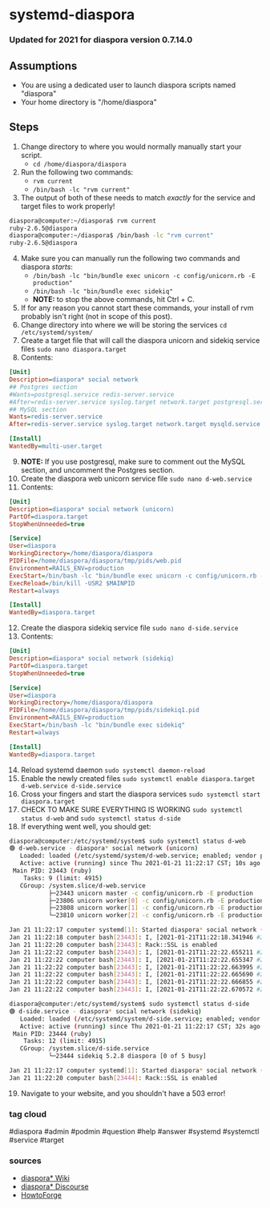 # systemd-diaspora

### Updated for 2021 for diaspora version 0.7.14.0

## Assumptions

- You are using a dedicated user to launch diaspora scripts named "diaspora"
- Your home directory is "/home/diaspora"

## Steps

1. Change directory to where you would normally manually start your script. 
    - `cd /home/diaspora/diaspora`
2. Run the following two commands:
    - `rvm current`
    - `/bin/bash -lc "rvm current"`
3. The output of both of these needs to match _exactly_ for the service and target files to work properly!
```bash
diaspora@computer:~/diaspora$ rvm current
ruby-2.6.5@diaspora
diaspora@computer:~/diaspora$ /bin/bash -lc "rvm current"
ruby-2.6.5@diaspora
```
4. Make sure you can manually run the following two commands and diaspora _starts_:
    - `/bin/bash -lc "bin/bundle exec unicorn -c config/unicorn.rb -E production"`
    - `/bin/bash -lc "bin/bundle exec sidekiq"`
    - **NOTE:** to stop the above commands, hit Ctrl + C.
5. If for any reason you cannot start these commands, your install of rvm probably isn't right (not in scope of this post).
6. Change directory into where we will be storing the services `cd /etc/systemd/system/`
7. Create a target file that will call the diaspora unicorn and sidekiq service files `sudo nano diaspora.target`
8. Contents:
```ini
[Unit]
Description=diaspora* social network
## Postgres section
#Wants=postgresql.service redis-server.service
#After=redis-server.service syslog.target network.target postgresql.service
## MySQL section
Wants=redis-server.service
After=redis-server.service syslog.target network.target mysqld.service

[Install]
WantedBy=multi-user.target
```
9. **NOTE:** If you use postgresql, make sure to comment out the MySQL section, and uncomment the Postgres section.
10. Create the diaspora web unicorn service file `sudo nano d-web.service`
11. Contents:
```ini
[Unit]
Description=diaspora* social network (unicorn)
PartOf=diaspora.target
StopWhenUnneeded=true

[Service]
User=diaspora
WorkingDirectory=/home/diaspora/diaspora
PIDFile=/home/diaspora/diaspora/tmp/pids/web.pid
Environment=RAILS_ENV=production
ExecStart=/bin/bash -lc "bin/bundle exec unicorn -c config/unicorn.rb -E production"
ExecReload=/bin/kill -USR2 $MAINPID
Restart=always

[Install]
WantedBy=diaspora.target
```
12. Create the diaspora sidekiq service file `sudo nano d-side.service`
13. Contents:
```ini
[Unit]
Description=diaspora* social network (sidekiq)
PartOf=diaspora.target
StopWhenUnneeded=true

[Service]
User=diaspora
WorkingDirectory=/home/diaspora/diaspora
PIDFile=/home/diaspora/diaspora/tmp/pids/sidekiq1.pid
Environment=RAILS_ENV=production
ExecStart=/bin/bash -lc "bin/bundle exec sidekiq"
Restart=always

[Install]
WantedBy=diaspora.target
```
14. Reload systemd daemon `sudo systemctl daemon-reload`
15. Enable the newly created files `sudo systemctl enable diaspora.target d-web.service d-side.service`
16. Cross your fingers and start the diaspora services `sudo systemctl start diaspora.target`
17. CHECK TO MAKE SURE EVERYTHING IS WORKING `sudo systemctl status d-web` and `sudo systemctl status d-side`
18. If everything went well, you should get:
```bash
diaspora@computer:/etc/systemd/system$ sudo systemctl status d-web
🟢 d-web.service - diaspora* social network (unicorn)
   Loaded: loaded (/etc/systemd/system/d-web.service; enabled; vendor preset: enabled)
   Active: active (running) since Thu 2021-01-21 11:22:17 CST; 10s ago
 Main PID: 23443 (ruby)
    Tasks: 9 (limit: 4915)
   CGroup: /system.slice/d-web.service
           ├─23443 unicorn master -c config/unicorn.rb -E production
           ├─23806 unicorn worker[0] -c config/unicorn.rb -E production
           ├─23808 unicorn worker[1] -c config/unicorn.rb -E production
           └─23810 unicorn worker[2] -c config/unicorn.rb -E production

Jan 21 11:22:17 computer systemd[1]: Started diaspora* social network (unicorn).
Jan 21 11:22:18 computer bash[23443]: I, [2021-01-21T11:22:18.341946 #23443]  INFO -- : Refreshing Gem list
Jan 21 11:22:20 computer bash[23443]: Rack::SSL is enabled
Jan 21 11:22:22 computer bash[23443]: I, [2021-01-21T11:22:22.655211 #23443]  INFO -- : unlinking existing socket=/home/diaspora/diaspora/tmp/diaspora.sock
Jan 21 11:22:22 computer bash[23443]: I, [2021-01-21T11:22:22.655347 #23443]  INFO -- : listening on addr=/home/diaspora/diaspora/tmp/diaspora.sock fd=10
Jan 21 11:22:22 computer bash[23443]: I, [2021-01-21T11:22:22.663995 #23806]  INFO -- : worker=0 ready
Jan 21 11:22:22 computer bash[23443]: I, [2021-01-21T11:22:22.665690 #23443]  INFO -- : master process ready
Jan 21 11:22:22 computer bash[23443]: I, [2021-01-21T11:22:22.666855 #23808]  INFO -- : worker=1 ready
Jan 21 11:22:22 computer bash[23443]: I, [2021-01-21T11:22:22.670572 #23810]  INFO -- : worker=2 ready

diaspora@computer:/etc/systemd/system$ sudo systemctl status d-side
🟢 d-side.service - diaspora* social network (sidekiq)
   Loaded: loaded (/etc/systemd/system/d-side.service; enabled; vendor preset: enabled)
   Active: active (running) since Thu 2021-01-21 11:22:17 CST; 32s ago
 Main PID: 23444 (ruby)
    Tasks: 12 (limit: 4915)
   CGroup: /system.slice/d-side.service
           └─23444 sidekiq 5.2.8 diaspora [0 of 5 busy]

Jan 21 11:22:17 computer systemd[1]: Started diaspora* social network (sidekiq).
Jan 21 11:22:20 computer bash[23444]: Rack::SSL is enabled
```
19. Navigate to your website, and you shouldn't have a 503 error!

### tag cloud

#diaspora #admin #podmin #question #help #answer #systemd #systemctl #service #target

### sources
- [diaspora* Wiki](https://wiki.diasporafoundation.org/Alternative_startup_methods)
- [diaspora* Discourse](https://discourse.diasporafoundation.org/t/pid-file-could-not-be-created/1640)
- [HowtoForge](https://www.howtoforge.com/how-to-install-diaspora-decentralized-social-media-on-debian-10/)
